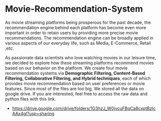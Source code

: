 # Movie-Recommendation-System

As movie streaming platforms being prosperous for the past decade, the recommendation engine behind each platform has become even more important in order to retain users by providing more precise movie recommendations. The recommendation engine can be broadly applied in various aspects of our everyday life, such as Media, E-Commerce, Retail ,etc. 

As passionate data scientists who love watching movies in our leisure time, we decided to explore how these streaming platforms recommend movies based on our behavior on the platform. We create four movie recommendation systems via **Demographic Filtering, Content-Based Filtering, Collaborative Filtering, and Hybrid techniques**, each of which provides movie recommendation based on user preferences or movie features. Since most of the files are too big, We stored all the data on google drive. If you are interested, feel free to access the raw data and python files with this link. 

* https://drive.google.com/drive/folders/1G3hzJ_W0jvcuFBqCa8cxptBzIcAAx4gl?usp=sharing
